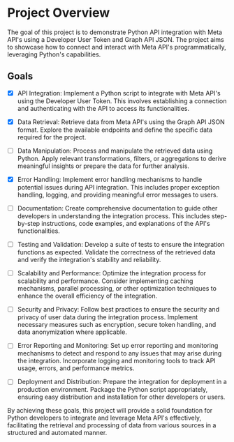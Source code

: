 # Project Overview

The goal of this project is to demonstrate Python API integration with Meta API's using a Developer User Token and Graph API JSON. The project aims to showcase how to connect and interact with Meta API's programmatically, leveraging Python's capabilities.

## Goals

- [x] API Integration: Implement a Python script to integrate with Meta API's using the Developer User Token. This involves establishing a connection and authenticating with the API to access its functionalities.

- [x] Data Retrieval: Retrieve data from Meta API's using the Graph API JSON format. Explore the available endpoints and define the specific data required for the project.

- [ ] Data Manipulation: Process and manipulate the retrieved data using Python. Apply relevant transformations, filters, or aggregations to derive meaningful insights or prepare the data for further analysis.

- [x] Error Handling: Implement error handling mechanisms to handle potential issues during API integration. This includes proper exception handling, logging, and providing meaningful error messages to users.

- [ ] Documentation: Create comprehensive documentation to guide other developers in understanding the integration process. This includes step-by-step instructions, code examples, and explanations of the API's functionalities.

- [ ] Testing and Validation: Develop a suite of tests to ensure the integration functions as expected. Validate the correctness of the retrieved data and verify the integration's stability and reliability.

- [ ] Scalability and Performance: Optimize the integration process for scalability and performance. Consider implementing caching mechanisms, parallel processing, or other optimization techniques to enhance the overall efficiency of the integration.

- [ ] Security and Privacy: Follow best practices to ensure the security and privacy of user data during the integration process. Implement necessary measures such as encryption, secure token handling, and data anonymization where applicable.

- [ ] Error Reporting and Monitoring: Set up error reporting and monitoring mechanisms to detect and respond to any issues that may arise during the integration. Incorporate logging and monitoring tools to track API usage, errors, and performance metrics.

- [ ] Deployment and Distribution: Prepare the integration for deployment in a production environment. Package the Python script appropriately, ensuring easy distribution and installation for other developers or users.

By achieving these goals, this project will provide a solid foundation for Python developers to integrate and leverage Meta API's effectively, facilitating the retrieval and processing of data from various sources in a structured and automated manner.
